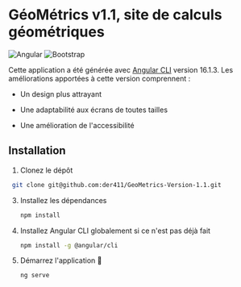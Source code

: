 # GéoMétrics v1.1, site de calculs géométriques 
![Angular](https://img.shields.io/badge/Angular-DD0031?logo=angular&logoColor=white&style=for-the-badge)
![Bootstrap](https://img.shields.io/badge/Bootstrap-7952B3?logo=bootstrap&logoColor=white&style=for-the-badge)

Cette application a été générée avec [Angular CLI](https://github.com/angular/angular-cli) version 16.1.3. Les améliorations apportées à cette version comprennent :

- Un design plus attrayant
  
- Une adaptabilité aux écrans de toutes tailles

- Une amélioration de l'accessibilité

## Installation

1. Clonez le dépôt
```sh
 git clone git@github.com:der411/GeoMetrics-Version-1.1.git
```

3. Installez les dépendances
   ```sh
   npm install
   ```

5. Installez Angular CLI globalement si ce n'est pas déjà fait
   ```sh
   npm install -g @angular/cli
   ```

7. Démarrez l'application 🚀
   ```sh
   ng serve
   ```


